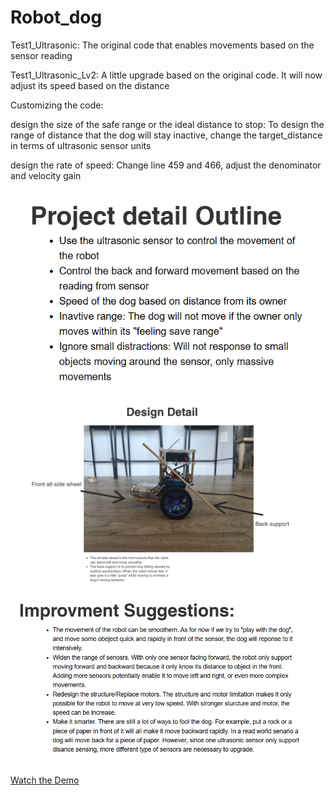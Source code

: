 # Robot_dog

Test1_Ultrasonic: The original code that enables movements based on the sensor reading

Test1_Ultrasonic_Lv2: A little upgrade based on the original code. It will now adjust its speed based on the distance

Customizing the code:

design the size of the safe range or the ideal distance to stop:
To design the range of distance that the dog will stay inactive, change the target_distance in terms of ultrasonic sensor units

design the rate of speed:
Change line 459 and 466, adjust the denominator and velocity gain



![outline](images/outline.png)
![detail_design](images/design_detail.png)
![suggestions](images/suggestions.png)

[Watch the Demo](https://www.youtube.com/watch?v=Dg3bt1gdHls&t=3s)

